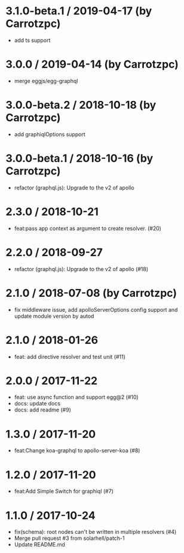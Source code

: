 3.1.0-beta.1 / 2019-04-17 (by Carrotzpc)
==================

  * add ts support

3.0.0 / 2019-04-14 (by Carrotzpc)
==================

  * merge eggjs/egg-graphql

3.0.0-beta.2 / 2018-10-18 (by Carrotzpc)
==================

  * add graphiqlOptions support

3.0.0-beta.1 / 2018-10-16 (by Carrotzpc)
==================

  * refactor (graphql.js): Upgrade to the v2 of apollo

2.3.0 / 2018-10-21
==================

  * feat:pass app context as argument to create resolver. (#20)

2.2.0 / 2018-09-27
==================

  * refactor (graphql.js): Upgrade to the v2 of apollo (#18)

2.1.0 / 2018-07-08 (by Carrotzpc)
==================

  * fix middleware issue, add apolloServerOptions config support and update module version by autod

2.1.0 / 2018-01-26
==================

  * feat: add directive resolver and test unit (#11)

2.0.0 / 2017-11-22
==================

  * feat: use async function and support egg@2 (#10)
  * docs: update docs
  * docs: add readme (#9)

1.3.0 / 2017-11-20
==================

  * feat:Change koa-graphql to apollo-server-koa (#8)

1.2.0 / 2017-11-20
==================

  * feat:Add Simple Switch for graphiql (#7)

1.1.0 / 2017-10-24
==================

  * fix(schema): root nodes can't be written in multiple resolvers (#4)
  * Merge pull request #3 from solarhell/patch-1
  * Update README.md
